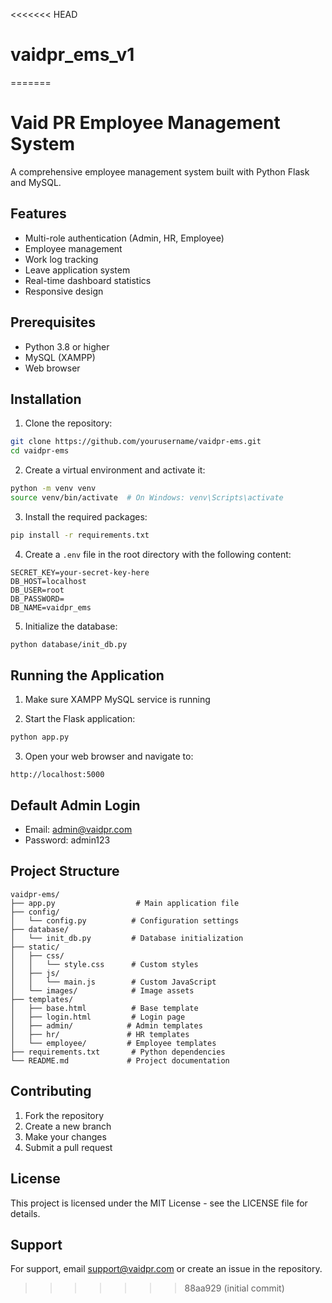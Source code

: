 <<<<<<< HEAD
# vaidpr_ems_v1
=======
# Vaid PR Employee Management System

A comprehensive employee management system built with Python Flask and MySQL.

## Features

- Multi-role authentication (Admin, HR, Employee)
- Employee management
- Work log tracking
- Leave application system
- Real-time dashboard statistics
- Responsive design

## Prerequisites

- Python 3.8 or higher
- MySQL (XAMPP)
- Web browser

## Installation

1. Clone the repository:
```bash
git clone https://github.com/yourusername/vaidpr-ems.git
cd vaidpr-ems
```

2. Create a virtual environment and activate it:
```bash
python -m venv venv
source venv/bin/activate  # On Windows: venv\Scripts\activate
```

3. Install the required packages:
```bash
pip install -r requirements.txt
```

4. Create a `.env` file in the root directory with the following content:
```
SECRET_KEY=your-secret-key-here
DB_HOST=localhost
DB_USER=root
DB_PASSWORD=
DB_NAME=vaidpr_ems
```

5. Initialize the database:
```bash
python database/init_db.py
```

## Running the Application

1. Make sure XAMPP MySQL service is running

2. Start the Flask application:
```bash
python app.py
```

3. Open your web browser and navigate to:
```
http://localhost:5000
```

## Default Admin Login

- Email: admin@vaidpr.com
- Password: admin123

## Project Structure

```
vaidpr-ems/
├── app.py                  # Main application file
├── config/
│   └── config.py          # Configuration settings
├── database/
│   └── init_db.py         # Database initialization
├── static/
│   ├── css/
│   │   └── style.css      # Custom styles
│   ├── js/
│   │   └── main.js        # Custom JavaScript
│   └── images/            # Image assets
├── templates/
│   ├── base.html          # Base template
│   ├── login.html         # Login page
│   ├── admin/            # Admin templates
│   ├── hr/               # HR templates
│   └── employee/         # Employee templates
├── requirements.txt       # Python dependencies
└── README.md             # Project documentation
```

## Contributing

1. Fork the repository
2. Create a new branch
3. Make your changes
4. Submit a pull request

## License

This project is licensed under the MIT License - see the LICENSE file for details.

## Support

For support, email support@vaidpr.com or create an issue in the repository. 
>>>>>>> 88aa929 (initial commit)
